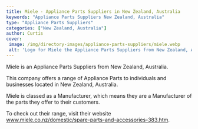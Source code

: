 ```yaml
---
title: Miele - Appliance Parts Suppliers in New Zealand, Australia
keywords: "Appliance Parts Suppliers New Zealand, Australia"
type: "Appliance Parts Suppliers"
categories: ["New Zealand, Australia"]
author: Curtis
cover: 
 image: /img/directory-images/appliance-parts-suppliers/miele.webp
 alt: 'Logo for Miele the Appliance Parts Suppliers from New Zealand, Australia'
---
```


Miele is an Appliance Parts Suppliers from New Zealand, Australia.

This company offers a range of Appliance Parts to individuals and businesses located in New Zealand, Australia.

Miele is classed as a Manufacturer, which means they are a Manufacturer of the parts they offer to their customers.

To check out their range, visit their website www.miele.co.nz/domestic/spare-parts-and-accessories-383.htm.
